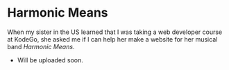 # Harmonic Means

When my sister in the US learned that I was taking a web developer course at KodeGo, she asked me if I can help her make a website for her musical band _Harmonic Means_.

* Will be uploaded soon.
